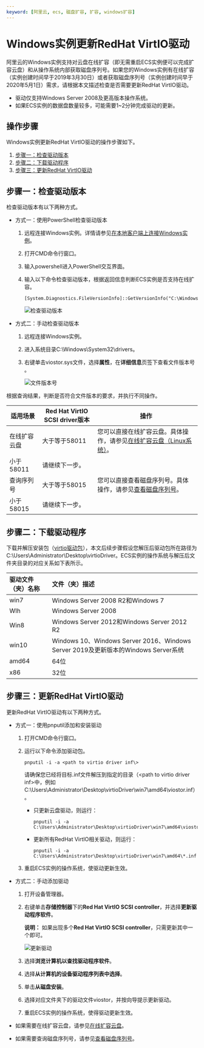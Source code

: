 ```yaml
---
keyword: [阿里云, ecs, 磁盘扩容, 扩容, windows扩容]
---
```


# Windows实例更新RedHat VirtIO驱动

阿里云的Windows实例支持对云盘在线扩容（即无需重启ECS实例便可以完成扩容云盘）和从操作系统内部获取磁盘序列号。如果您的Windows实例有在线扩容（实例创建时间早于2019年3月30日）或者获取磁盘序列号（实例创建时间早于2020年5月1日）需求，请根据本文描述检查是否需要更新RedHat VirtIO驱动。

-   驱动仅支持Windows Server 2008及更高版本操作系统。
-   如果ECS实例的数据盘数量较多，可能需要1~2分钟完成驱动的更新。

## 操作步骤

Windows实例更新RedHat VirtIO驱动的操作步骤如下。

1.  [步骤一：检查驱动版本](#section_mhl_nhy_dhb)
2.  [步骤二：下载驱动程序](#section_93w_k6h_jgz)
3.  [步骤三：更新RedHat VirtIO驱动](#section_pvf_cr1_qgb)

## 步骤一：检查驱动版本

检查驱动版本有以下两种方式。

-   方式一：使用PowerShell检查驱动版本
    1.  远程连接Windows实例。详情请参见[在本地客户端上连接Windows实例](/intl.zh-CN/实例/连接实例/使用第三方客户端工具连接实例/在本地客户端上连接Windows实例.md)。
    2.  打开CMD命令行窗口。
    3.  输入powershell进入PowerShell交互界面。
    4.  输入以下命令检查驱动版本，根据返回信息判断ECS实例是否支持在线扩容。

        ```
        [System.Diagnostics.FileVersionInfo]::GetVersionInfo("C:\Windows\System32\drivers\viostor.sys")
        ```

        ![检查驱动版本](https://static-aliyun-doc.oss-accelerate.aliyuncs.com/assets/img/zh-CN/5563359951/p41813.png)

-   方式二：手动检查驱动版本
    1.  远程连接Windows实例。
    2.  进入系统目录C:\\Windows\\System32\\drivers。
    3.  右键单击viostor.sys文件，选择**属性**，在**详细信息**页签下查看文件版本号 。

        ![文件版本号](https://static-aliyun-doc.oss-accelerate.aliyuncs.com/assets/img/zh-CN/5563359951/p41818.png)


根据查询结果，判断是否符合文件版本的要求，并执行不同操作。

|适用场景|Red Hat VirtIO SCSI driver版本|操作|
|----|----------------------------|--|
|在线扩容云盘|大于等于58011|您可以直接在线扩容云盘。具体操作，请参见[在线扩容云盘（Linux系统）](/intl.zh-CN/块存储/扩容云盘/在线扩容云盘（Linux系统）.md)。|
|小于58011|请继续下一步。|
|查询序列号|大于等于58015|您可以直接查看磁盘序列号。具体操作，请参见[查看磁盘序列号](/intl.zh-CN/块存储/云盘/查看磁盘序列号.md)。|
|小于58015|请继续下一步。|

## 步骤二：下载驱动程序

下载并解压安装包（[virtio驱动包](https://docs-aliyun.cn-hangzhou.oss.aliyun-inc.com/assets/attach/169523/cn_zh/1590721781509/virtio_58015.zip)），本文后续步骤假设您解压后驱动包所在路径为C:\\Users\\Administrator\\Desktop\\virtioDriver。ECS实例的操作系统与解压后文件夹目录的对应关系如下表所示。

|驱动文件（夹）名称|文件（夹）描述|
|:--------|:------|
|win7|Windows Server 2008 R2和Windows 7|
|Wlh|Windows Server 2008|
|Win8|Windows Server 2012和Windows Server 2012 R2|
|win10|Windows 10、Windows Server 2016、Windows Server 2019及更新版本的Windows Server系统|
|amd64|64位|
|x86|32位|

## 步骤三：更新RedHat VirtIO驱动

更新RedHat VirtIO驱动有以下两种方式。

-   方式一：使用pnputil添加和安装驱动
    1.  打开CMD命令行窗口。
    2.  运行以下命令添加驱动包。

        ```
        pnputil -i -a <path to virtio driver inf\>
        ```

        请确保您已经将目标.inf文件解压到指定的目录（<path to virtio driver inf\>中，例如C:\\Users\\Administrator\\Desktop\\virtioDriver\\win7\\amd64\\viostor.inf）。

        -   只更新云盘驱动，则运行：

            ```
            pnputil -i -a C:\Users\Administrator\Desktop\virtioDriver\win7\amd64\viostor.inf
            ```

        -   更新所有RedHat VirtIO相关驱动，则运行：

            ```
            pnputil -i -a C:\Users\Administrator\Desktop\virtioDriver\win7\amd64\*.inf
            ```

    3.  重启ECS实例的操作系统，使驱动更新生效。
-   方式二：手动添加驱动
    1.  打开设备管理器。
    2.  右键单击**存储控制器**下的**Red Hat VirtIO SCSI controller**，并选择**更新驱动程序软件**。

        **说明：** 如果出现多个**Red Hat VirtIO SCSI controller**，只需更新其中一个即可。

        ![更新驱动](https://static-aliyun-doc.oss-accelerate.aliyuncs.com/assets/img/zh-CN/5563359951/p41810.png)

    3.  选择**浏览计算机以查找驱动程序软件**。
    4.  选择**从计算机的设备驱动程序列表中选择**。
    5.  单击**从磁盘安装**。
    6.  选择对应文件夹下的驱动文件viostor，并按向导提示更新驱动。
    7.  重启ECS实例的操作系统，使得驱动更新生效。

-   如果需要在线扩容云盘，请参见[在线扩容云盘](/intl.zh-CN/块存储/扩容云盘/在线扩容云盘（Linux系统）.md)。
-   如果需要查询磁盘序列号，请参见[查看磁盘序列号](/intl.zh-CN/块存储/云盘/查看磁盘序列号.md)。

